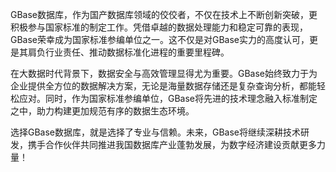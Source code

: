 GBase数据库，作为国产数据库领域的佼佼者，不仅在技术上不断创新突破，更积极参与国家标准的制定工作。凭借卓越的数据处理能力和稳定可靠的表现，GBase荣幸成为国家标准参编单位之一。这不仅是对GBase实力的高度认可，更是其肩负行业责任、推动数据标准化进程的重要里程碑。

在大数据时代背景下，数据安全与高效管理显得尤为重要。GBase始终致力于为企业提供全方位的数据解决方案，无论是海量数据存储还是复杂查询分析，都能轻松应对。同时，作为国家标准参编单位，GBase将先进的技术理念融入标准制定之中，助力构建更加规范有序的数据生态环境。

选择GBase数据库，就是选择了专业与信赖。未来，GBase将继续深耕技术研发，携手合作伙伴共同推进我国数据库产业蓬勃发展，为数字经济建设贡献更多力量！